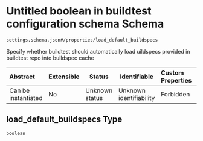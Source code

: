 # Untitled boolean in buildtest configuration schema Schema

```txt
settings.schema.json#/properties/load_default_buildspecs
```

Specify whether buildtest should automatically load  uildspecs provided in buildtest repo into buildspec cache


| Abstract            | Extensible | Status         | Identifiable            | Custom Properties | Additional Properties | Access Restrictions | Defined In                                                                   |
| :------------------ | ---------- | -------------- | ----------------------- | :---------------- | --------------------- | ------------------- | ---------------------------------------------------------------------------- |
| Can be instantiated | No         | Unknown status | Unknown identifiability | Forbidden         | Allowed               | none                | [settings.schema.json\*](../out/settings.schema.json "open original schema") |

## load_default_buildspecs Type

`boolean`

